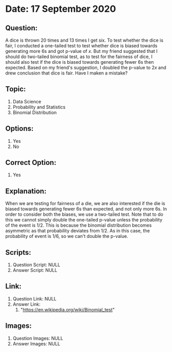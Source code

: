 # Date: 17 September 2020

## Question:
A dice is thrown 20 times and 13 times I get six. To test whether the dice is fair, I conducted a one-tailed test to test whether dice is biased towards generating more 6s and got p-value of $x$. But my friend suggested that I should do two-tailed binomial test, as to test for the fairness of dice, I should also test if the dice is biased towards generating fewer 6s then expected. Based on my friend's suggestion, I doubled the p-value to $2x$ and drew conclusion that dice is fair. Have I maken a mistake?
 
## Topic:
1. Data Science
2. Probability and Statistics
3. Binomial Distribution

## Options:
1. Yes
2. No

## Correct Option:
1. Yes

## Explanation:
When we are testing for fairness of a die, we are also interested if the die is biased towards generating fewer 6s than expected, and not only more 6s. In order to consider both the biases, we use a two-tailed test. Note that to do this we cannot simply double the one-tailed p-value unless the probability of the event is 1/2. This is because the binomial distribution becomes asymmetric as that probability deviates from 1/2. As in this case, the probability of event is 1/6, so we can't double the p-value. 

## Scripts:
1. Question Script: NULL
2. Answer Script: NULL

## Link:
1. Question Link: NULL
2. Answer Link:
   1. "https://en.wikipedia.org/wiki/Binomial_test"

## Images:
1. Question Images: NULL
2. Answer Images: NULL
